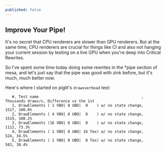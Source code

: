 ```yaml
---
published: false
---
```

## Improve Your Pipe!

It's no secret that CPU renderers are slower than GPU renderers. But at the same time, CPU renderers are crucial for things like CI and also not hanging your current session by testing on a live GPU when you're deep into Critical Rewrites.

So I've spent some time today doing some rewrites in the \*pipe section of mesa, and let's just say that the pipe was good with zink before, but it's much, much better now.

Here's where I started on piglit's `drawoverhead` test:
```
   #, Test name                                              ,    Thousands draws/s, Difference vs the 1st
   1, DrawElements ( 1 VBO| 0 UBO|  0    ) w/ no state change,                 1517, 100.0%
   2, DrawElements ( 4 VBO| 0 UBO|  0    ) w/ no state change,                 1519, 100.2%
   3, DrawElements (16 VBO| 0 UBO|  0    ) w/ no state change,                 1112, 73.3%
   4, DrawElements ( 1 VBO| 0 UBO| 16 Tex) w/ no state change,                  524, 34.5%
   5, DrawElements ( 1 VBO| 8 UBO|  8 Tex) w/ no state change,                  583, 38.4%
  ```
  
  
  
  